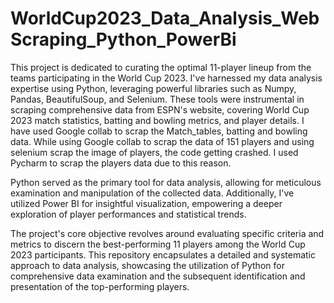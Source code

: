 # WorldCup2023_Data_Analysis_WebScraping_Python_PowerBi
This project is dedicated to curating the optimal 11-player lineup from the teams participating in the World Cup 2023. I've harnessed my data analysis expertise using Python, leveraging powerful libraries such as Numpy, Pandas, BeautifulSoup, and Selenium. These tools were instrumental in scraping comprehensive data from ESPN's website, covering World Cup 2023 match statistics, batting and bowling metrics, and player details.
I have used Google collab to scrap the Match_tables, batting and bowling data. While using Google collab to scrap the data of 151 players and using selenium scrap the image of players, the code getting crashed. I used Pycharm to scrap the players data due to this reason.

Python served as the primary tool for data analysis, allowing for meticulous examination and manipulation of the collected data. Additionally, I've utilized Power BI for insightful visualization, empowering a deeper exploration of player performances and statistical trends.

The project's core objective revolves around evaluating specific criteria and metrics to discern the best-performing 11 players among the World Cup 2023 participants. This repository encapsulates a detailed and systematic approach to data analysis, showcasing the utilization of Python for comprehensive data examination and the subsequent identification and presentation of the top-performing players.
